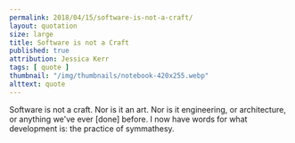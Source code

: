 ```yaml
---
permalink: 2018/04/15/software-is-not-a-craft/
layout: quotation
size: large
title: Software is not a Craft
published: true
attribution: Jessica Kerr
tags: [ quote ]
thumbnail: "/img/thumbnails/notebook-420x255.webp"
alttext: quote
---
```


Software is not a craft. Nor is it an art. Nor is it engineering, or architecture, 
or anything we've ever [done] before. I now have words for what development is:
the practice of symmathesy.